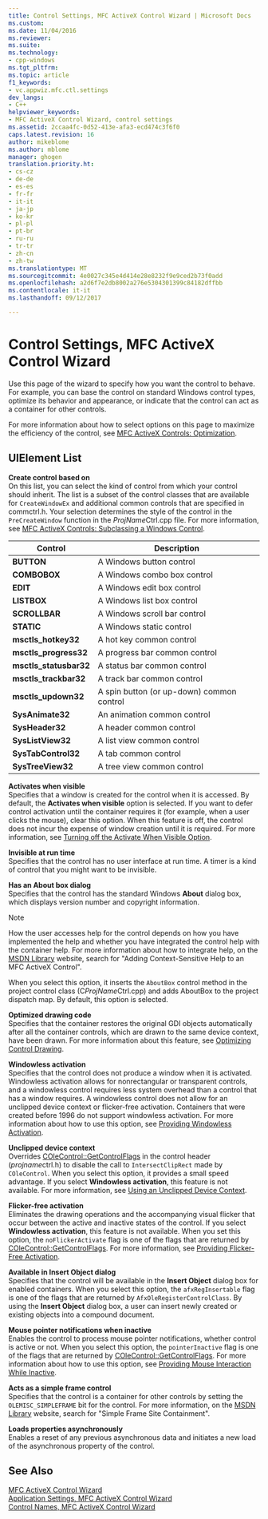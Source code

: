 ```yaml
---
title: Control Settings, MFC ActiveX Control Wizard | Microsoft Docs
ms.custom: 
ms.date: 11/04/2016
ms.reviewer: 
ms.suite: 
ms.technology:
- cpp-windows
ms.tgt_pltfrm: 
ms.topic: article
f1_keywords:
- vc.appwiz.mfc.ctl.settings
dev_langs:
- C++
helpviewer_keywords:
- MFC ActiveX Control Wizard, control settings
ms.assetid: 2ccaa4fc-0d52-413e-afa3-ecd474c3f6f0
caps.latest.revision: 16
author: mikeblome
ms.author: mblome
manager: ghogen
translation.priority.ht:
- cs-cz
- de-de
- es-es
- fr-fr
- it-it
- ja-jp
- ko-kr
- pl-pl
- pt-br
- ru-ru
- tr-tr
- zh-cn
- zh-tw
ms.translationtype: MT
ms.sourcegitcommit: 4e0027c345e4d414e28e8232f9e9ced2b73f0add
ms.openlocfilehash: a2d6f7e2db8002a276e5304301399c84182dffbb
ms.contentlocale: it-it
ms.lasthandoff: 09/12/2017

---
```

# <a name="control-settings-mfc-activex-control-wizard"></a>Control Settings, MFC ActiveX Control Wizard
Use this page of the wizard to specify how you want the control to behave. For example, you can base the control on standard Windows control types, optimize its behavior and appearance, or indicate that the control can act as a container for other controls.  
  
 For more information about how to select options on this page to maximize the efficiency of the control, see [MFC ActiveX Controls: Optimization](../../mfc/mfc-activex-controls-optimization.md).  
  
## <a name="uielement-list"></a>UIElement List  
 **Create control based on**  
 On this list, you can select the kind of control from which your control should inherit. The list is a subset of the control classes that are available for `CreateWindowEx` and additional common controls that are specified in commctrl.h. Your selection determines the style of the control in the `PreCreateWindow` function in the *ProjName*Ctrl.cpp file. For more information, see [MFC ActiveX Controls: Subclassing a Windows Control](../../mfc/mfc-activex-controls-subclassing-a-windows-control.md).  
  
|Control|Description|  
|-------------|-----------------|  
|**BUTTON**|A Windows button control|  
|**COMBOBOX**|A Windows combo box control|  
|**EDIT**|A Windows edit box control|  
|**LISTBOX**|A Windows list box control|  
|**SCROLLBAR**|A Windows scroll bar control|  
|**STATIC**|A Windows static control|  
|**msctls_hotkey32**|A hot key common control|  
|**msctls_progress32**|A progress bar common control|  
|**msctls_statusbar32**|A status bar common control|  
|**msctls_trackbar32**|A track bar common control|  
|**msctls_updown32**|A spin button (or up-down) common control|  
|**SysAnimate32**|An animation common control|  
|**SysHeader32**|A header common control|  
|**SysListView32**|A list view common control|  
|**SysTabControl32**|A tab common control|  
|**SysTreeView32**|A tree view common control|  
  
 **Activates when visible**  
 Specifies that a window is created for the control when it is accessed. By default, the **Activates when visible** option is selected. If you want to defer control activation until the container requires it (for example, when a user clicks the mouse), clear this option. When this feature is off, the control does not incur the expense of window creation until it is required. For more information, see [Turning off the Activate When Visible Option](../../mfc/turning-off-the-activate-when-visible-option.md).  
  
 **Invisible at run time**  
 Specifies that the control has no user interface at run time. A timer is a kind of control that you might want to be invisible.  
  
 **Has an About box dialog**  
 Specifies that the control has the standard Windows **About** dialog box, which displays version number and copyright information.  
  
> [!NOTE]
>  How the user accesses help for the control depends on how you have implemented the help and whether you have integrated the control help with the container help. For more information about how to integrate help, on the [MSDN Library](http://go.microsoft.com/fwlink/linkid=150542) website, search for "Adding Context-Sensitive Help to an MFC ActiveX Control".  
  
 When you select this option, it inserts the `AboutBox` control method in the project control class (C*ProjName*Ctrl.cpp) and adds AboutBox to the project dispatch map. By default, this option is selected.  
  
 **Optimized drawing code**  
 Specifies that the container restores the original GDI objects automatically after all the container controls, which are drawn to the same device context, have been drawn. For more information about this feature, see [Optimizing Control Drawing](../../mfc/optimizing-control-drawing.md).  
  
 **Windowless activation**  
 Specifies that the control does not produce a window when it is activated. Windowless activation allows for nonrectangular or transparent controls, and a windowless control requires less system overhead than a control that has a window requires. A windowless control does not allow for an unclipped device context or flicker-free activation. Containers that were created before 1996 do not support windowless activation. For more information about how to use this option, see [Providing Windowless Activation](../../mfc/providing-windowless-activation.md).  
  
 **Unclipped device context**  
 Overrides [COleControl::GetControlFlags](../../mfc/reference/colecontrol-class.md#getcontrolflags) in the control header (*projname*ctrl.h) to disable the call to `IntersectClipRect` made by `COleControl`. When you select this option, it provides a small speed advantage. If you select **Windowless activation**, this feature is not available. For more information, see [Using an Unclipped Device Context](../../mfc/using-an-unclipped-device-context.md).  
  
 **Flicker-free activation**  
 Eliminates the drawing operations and the accompanying visual flicker that occur between the active and inactive states of the control. If you select **Windowless activation**, this feature is not available. When you set this option, the `noFlickerActivate` flag is one of the flags that are returned by [COleControl::GetControlFlags](../../mfc/reference/colecontrol-class.md#getcontrolflags). For more information, see [Providing Flicker-Free Activation](../../mfc/providing-flicker-free-activation.md).  
  
 **Available in Insert Object dialog**  
 Specifies that the control will be available in the **Insert Object** dialog box for enabled containers. When you select this option, the `afxRegInsertable` flag is one of the flags that are returned by `AfxOleRegisterControlClass`. By using the **Insert Object** dialog box, a user can insert newly created or existing objects into a compound document.  
  
 **Mouse pointer notifications when inactive**  
 Enables the control to process mouse pointer notifications, whether control is active or not. When you select this option, the `pointerInactive` flag is one of the flags that are returned by [COleControl::GetControlFlags](../../mfc/reference/colecontrol-class.md#getcontrolflags). For more information about how to use this option, see [Providing Mouse Interaction While Inactive](../../mfc/providing-mouse-interaction-while-inactive.md).  
  
 **Acts as a simple frame control**  
 Specifies that the control is a container for other controls by setting the `OLEMISC_SIMPLEFRAME` bit for the control. For more information, on the [MSDN Library](http://go.microsoft.com/fwlink/linkid=150542) website, search for "Simple Frame Site Containment".  
  
 **Loads properties asynchronously**  
 Enables a reset of any previous asynchronous data and initiates a new load of the asynchronous property of the control.  
  
## <a name="see-also"></a>See Also  
 [MFC ActiveX Control Wizard](../../mfc/reference/mfc-activex-control-wizard.md)   
 [Application Settings, MFC ActiveX Control Wizard](../../mfc/reference/application-settings-mfc-activex-control-wizard.md)   
 [Control Names, MFC ActiveX Control Wizard](../../mfc/reference/control-names-mfc-activex-control-wizard.md)



